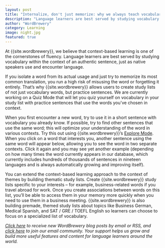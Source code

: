 ```yaml
---
layout: post
title: "Internalize, don't just memorize: why we always teach vocabulary in context"
description: "Language learners are best served by studying vocabulary in the context of real sentences"
author: "WordBrewery"
category: Learning
image: night.jpg
featured: true
---
```


At {{site.wordbrewery}}, we believe that context-based learning is one of the cornerstones of fluency. Language learners are best served by studying vocabulary within the context of an authentic sentence, just as native speakers use and encounter language.

If you isolate a word from its actual usage and just try to memorize its most common translation, you run a high risk of misusing the word or forgetting it entirely. That’s why {{site.wordbrewery}} allows users to create study lists of not just vocabulary words, but practice sentences. We are currently working on a Quiz Mode that will let you quiz yourself on vocabulary in your study list with practice sentences that use the words you've chosen in context.

When you first encounter a new word, try to use it in a short sentence with vocabulary you already know. If possible, try to find other sentences that use the same word; this will optimize your understanding of the word in various contexts. Try this out using {{site.wordbrewery}}’s [Explore Mode](https://wordbrewery.com/explore). When you click on a word that interests you, another sentence using the same word will appear below, allowing you to see the word in two separate contexts. Click it again and you may see yet another example (depending on how many times the word currently appears in our database, which currently includes hundreds of thousands of sentences in nineteen languages and is always automatically growing and improving itself).

You can extend the context-based learning approach to the context of themes by building thematic study lists. Create {{site.wordbrewery}} study lists specific to your interests – for example, business-related words if you travel abroad for work. Once you create associations between words on this list,  you’ll be able to access them in your memory more quickly when you need to use them in a business meeting. {{site.wordbrewery}} is also building premade, themed study lists about topics like Business German, Medical Spanish, and SAT / GRE / TOEFL English so learners can choose to focus on a specialized list of vocabulary.

*[Click here](http://feeds.feedburner.com/LanguageUntapped) to receive new WordBrewery blog posts by email or RSS, and [click here](http://goo.gl/pTPRvb) to join our email community. Your support helps us grow and build more useful features and content for language learners around the world.*
